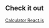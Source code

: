 Check it out 
------------------

[Calculator React.js](https://branyflores.github.io/react.js--calculator/)